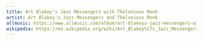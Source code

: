 ```yaml
---
title: Art Blakey's Jazz Messengers with Thelonious Monk
artist: Art Blakey's Jazz Messengers and Thelonious Monk
allmusic: https://www.allmusic.com/album/art-blakeys-jazz-messengers-with-thelonious-monk-mw0000053174
wikipedia: https://en.wikipedia.org/wiki/Art_Blakey%27s_Jazz_Messengers_with_Thelonious_Monk
---
```

